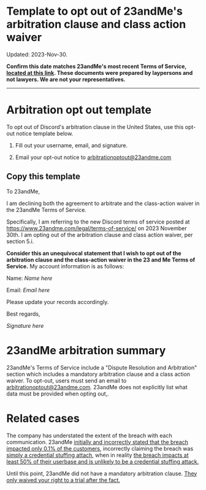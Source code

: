 Template to opt out of 23andMe's arbitration clause and class action waiver
===

Updated: 2023-Nov-30.

**Confirm this date matches 23andMe's most recent Terms of Service, [located at this link](https://www.23andme.com/legal/terms-of-service/#dispute-resolution-arbitration). These documents were prepared by laypersons and not lawyers. We are not your representatives.**

---

# Arbitration opt out template

To opt out of Discord's arbitration clause in the United States, use this opt-out notice template below.

1. Fill out your username, email, and signature.

2. Email your opt-out notice to [arbitrationoptout@23andme.com](mailto:arbitrationoptout@23andme.com)

## Copy this template

To 23andMe,

I am declining both the agreement to arbitrate and the class-action waiver in the 23andMe Terms of Service.

Specifically, I am referring to the new Discord terms of service posted at https://www.23andme.com/legal/terms-of-service/ on 2023 November 30th. I am opting out of the arbitration clause and class action waiver, per section 5.i.

**Consider this an unequivocal statement that I wish to opt out of the arbitration clause and the class-action waiver in the 23 and Me Terms of Service.** My account information is as follows:

Name: *Name here*

Email: *Email here*

Please update your records accordingly.

Best regards,

*Signature here*


# 23andMe arbitration summary

23andMe's Terms of Service include a "Dispute Resolution and Arbitration" section which includes a mandatory arbitration clause and a class action waiver. To opt-out, users must send an email to [arbitrationoptout@23andme.com](mailto:arbitrationoptout@23andme.com). 23andMe does not explicitly list what data must be provided when opting out,.

# Related cases

The company has understated the extent of the breach with each communication. 23andMe [initially and incorrectly stated that the breach impacted only 0.1% of the customers](https://techcrunch.com/2023/12/04/23andme-confirms-hackers-stole-ancestry-data-on-6-9-million-users/), incorrectly claiming the breach was [simply a credential stuffing attach](https://www.engadget.com/23andme-user-data-breached-in-credential-stuffing-attack-231757254.html), when in reality [the breach impacts at least 50% of their userbase and is unlikely to be a credential stuffing attack.](https://www.engadget.com/23andme-hack-now-estimated-to-affect-over-half-of-customers-165314743.html)

Until this point, 23andMe did not have a mandatory arbitration clause. [They only waived your right to a trial after the fact.](https://www.engadget.com/23andme-frantically-changed-its-terms-of-service-to-prevent-hacked-customers-from-suing-152434306.html)